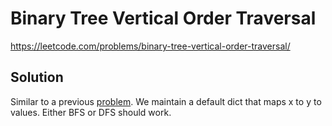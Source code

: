 # Binary Tree Vertical Order Traversal

https://leetcode.com/problems/binary-tree-vertical-order-traversal/

## Solution

Similar to a previous [problem](https://leetcode.com/problems/binary-tree-level-order-traversal/). We maintain a default
dict that maps x to y to values. Either BFS or DFS should work.